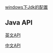<a href="https://www.icourse163.org/learn/ECNU-1002842004#/learn/content?type=detail&id=1005128620&sm=1">windows下Jdk的配置</a>

## Java API

<a href="https://docs.oracle.com/javase/9/docs/api/index.html?overview-summary.html">英文API</a>

<a href="http://tool.oschina.net/apidocs/apidoc?api=jdk-zh">中文API</a>

